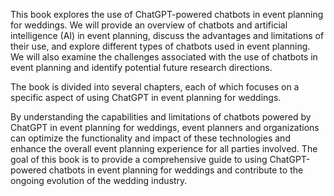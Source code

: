 
This book explores the use of ChatGPT-powered chatbots in event planning for weddings. We will provide an overview of chatbots and artificial intelligence (AI) in event planning, discuss the advantages and limitations of their use, and explore different types of chatbots used in event planning. We will also examine the challenges associated with the use of chatbots in event planning and identify potential future research directions.

The book is divided into several chapters, each of which focuses on a specific aspect of using ChatGPT in event planning for weddings.

By understanding the capabilities and limitations of chatbots powered by ChatGPT in event planning for weddings, event planners and organizations can optimize the functionality and impact of these technologies and enhance the overall event planning experience for all parties involved. The goal of this book is to provide a comprehensive guide to using ChatGPT-powered chatbots in event planning for weddings and contribute to the ongoing evolution of the wedding industry.
